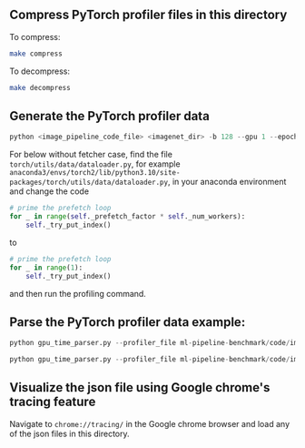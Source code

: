 ## Compress PyTorch profiler files in this directory

To compress:

```bash
make compress
```

To decompress:

```bash
make decompress
```

## Generate the PyTorch profiler data


```python
python <image_pipeline_code_file> <imagenet_dir> -b 128 --gpu 1 --epochs 1 --val-loop 0 --profile --profile-log-prefix <profile_log_prefix>
```

For below without fetcher case, find the file `torch/utils/data/dataloader.py`, for example `anaconda3/envs/torch2/lib/python3.10/site-packages/torch/utils/data/dataloader.py`, in your anaconda environment and change the code

```python
# prime the prefetch loop
for _ in range(self._prefetch_factor * self._num_workers):
    self._try_put_index()
```

to

```python
# prime the prefetch loop
for _ in range(1):
    self._try_put_index()
```

and then run the profiling command.

## Parse the PyTorch profiler data example:

```python
python gpu_time_parser.py --profiler_file ml-pipeline-benchmark/code/image_classification/analysis/sample_pytorch_profiler_json_data/withfetcher.json
```

```python
python gpu_time_parser.py --profiler_file ml-pipeline-benchmark/code/image_classification/analysis/sample_pytorch_profiler_json_data/withoutfetcher.json
```

## Visualize the json file using Google chrome's tracing feature

Navigate to `chrome://tracing/` in the Google chrome browser and load any of the json files in this directory.